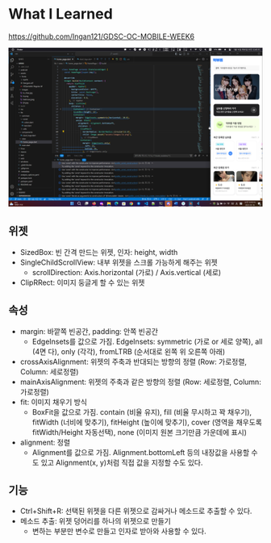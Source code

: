 # What I Learned

https://github.com/Ingan121/GDSC-OC-MOBILE-WEEK6

<img src="https://github.com/Ingan121/GDSC-OC-MOBILE-WEEK6/raw/main/screenshot.png" />

## 위젯
* SizedBox: 빈 간격 만드는 위젯, 인자: height, width
* SingleChildScrollView: 내부 위젯을 스크롤 가능하게 해주는 위젯
  * scrollDirection: Axis.horizontal (가로) / Axis.vertical (세로)
* ClipRRect: 이미지 둥글게 할 수 있는 위젯

## 속성
* margin: 바깥쪽 빈공간, padding: 안쪽 빈공간
  * EdgeInsets를 값으로 가짐. EdgeInsets: symmetric (가로 or 세로 양쪽), all (4면 다), only (각각), fromLTRB (순서대로 왼쪽 위 오른쪽 아래)
* crossAxisAlignment: 위젯의 주축과 반대되는 방향의 정렬 (Row: 가로정렬, Column: 세로정렬)
* mainAxisAlignment: 위젯의 주축과 같은 방향의 정렬 (Row: 세로정렬, Column: 가로정렬)
* fit: 이미지 채우기 방식
  * BoxFit을 값으로 가짐. contain (비율 유지), fill (비율 무시하고 꽉 채우기), fitWidth (너비에 맞추기), fitHeight (높이에 맞추기), cover (영역을 채우도록 fitWidth/Height 자동선택), none (이미지 원본 크기만큼 가운데에 표시)
* alignment: 정렬
  * Alignment를 값으로 가짐. Alignment.bottomLeft 등의 내장값을 사용할 수도 있고 Alignment(x, y)처럼 직접 값을 지정할 수도 있다.

## 기능
* Ctrl+Shift+R: 선택된 위젯을 다른 위젯으로 감싸거나 메소드로 추출할 수 있다.
* 메소드 추출: 위젯 덩어리를 하나의 위젯으로 만들기
  * 변하는 부분만 변수로 만들고 인자로 받아와 사용할 수 있다.
